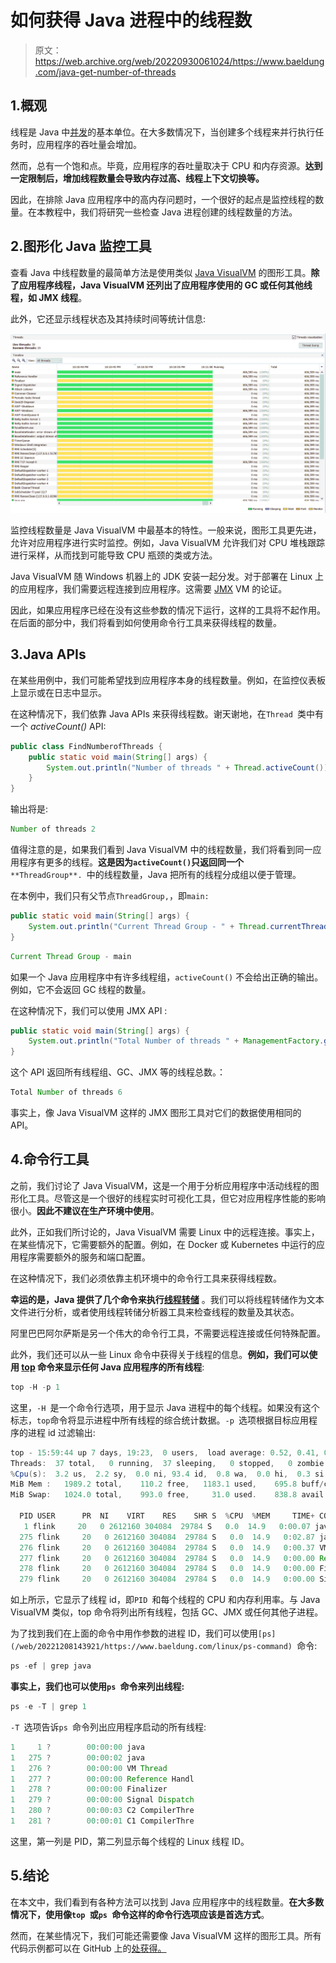# 如何获得 Java 进程中的线程数

> 原文：<https://web.archive.org/web/20220930061024/https://www.baeldung.com/java-get-number-of-threads>

## 1.概观

线程是 Java 中[并发](/web/20221208143921/https://www.baeldung.com/java-concurrency)的基本单位。在大多数情况下，当创建多个线程来并行执行任务时，应用程序的吞吐量会增加。

然而，总有一个饱和点。毕竟，应用程序的吞吐量取决于 CPU 和内存资源。**达到一定限制后，增加线程数量会导致内存过高、线程上下文切换等。**

因此，在排除 Java 应用程序中的高内存问题时，一个很好的起点是监控线程的数量。在本教程中，我们将研究一些检查 Java 进程创建的线程数量的方法。

## 2.图形化 Java 监控工具

查看 Java 中线程数量的最简单方法是使用类似 [Java VisualVM](/web/20221208143921/https://www.baeldung.com/java-profilers) 的图形工具。**除了应用程序线程，Java VisualVM 还列出了应用程序使用的 GC 或任何其他线程，如 JMX 线程**。

此外，它还显示线程状态及其持续时间等统计信息:

[![Java VisualVM](img/5308933bc07c5017a5b46f7e60832d45.png)](/web/20221208143921/https://www.baeldung.com/wp-content/uploads/2021/06/JvisualVM.png)

监控线程数量是 Java VisualVM 中最基本的特性。一般来说，图形工具更先进，允许对应用程序进行实时监控。例如，Java VisualVM 允许我们对 CPU 堆栈跟踪进行采样，从而找到可能导致 CPU 瓶颈的类或方法。

Java VisualVM 随 Windows 机器上的 JDK 安装一起分发。对于部署在 Linux 上的应用程序，我们需要远程连接到应用程序。这需要 [JMX](/web/20221208143921/https://www.baeldung.com/java-management-extensions) VM 的论证。

因此，如果应用程序已经在没有这些参数的情况下运行，这样的工具将不起作用。在后面的部分中，我们将看到如何使用命令行工具来获得线程的数量。

## 3.Java APIs

在某些用例中，我们可能希望找到应用程序本身的线程数量。例如，在监控仪表板上显示或在日志中显示。

在这种情况下，我们依靠 Java APIs 来获得线程数。谢天谢地，在`Thread `类中有一个 *activeCount()* API:

```java
public class FindNumberofThreads {
    public static void main(String[] args) {
        System.out.println("Number of threads " + Thread.activeCount());
    }
}
```

输出将是:

```java
Number of threads 2
```

值得注意的是，如果我们看到 Java VisualVM 中的线程数量，我们将看到同一应用程序有更多的线程。**这是因为`activeCount()`只返回同一个** `**ThreadGroup**. `中的线程数量，Java 把所有的线程分成组以便于管理。

在本例中，我们只有父节点`ThreadGroup,`，即`main:`

```java
public static void main(String[] args) {
    System.out.println("Current Thread Group - " + Thread.currentThread().getThreadGroup().getName());
}
```

```java
Current Thread Group - main
```

如果一个 Java 应用程序中有许多线程组，`activeCount()` 不会给出正确的输出。例如，它不会返回 GC 线程的数量。

在这种情况下，我们可以使用 JMX API :

```java
public static void main(String[] args) {
    System.out.println("Total Number of threads " + ManagementFactory.getThreadMXBean().getThreadCount());
} 
```

这个 API 返回所有线程组、GC、JMX 等的线程总数。：

```java
Total Number of threads 6
```

事实上，像 Java VisualVM 这样的 JMX 图形工具对它们的数据使用相同的 API。

## 4.命令行工具

之前，我们讨论了 Java VisualVM，这是一个用于分析应用程序中活动线程的图形化工具。尽管这是一个很好的线程实时可视化工具，但它对应用程序性能的影响很小。**因此不建议在生产环境中使用**。

此外，正如我们所讨论的，Java VisualVM 需要 Linux 中的远程连接。事实上，在某些情况下，它需要额外的配置。例如，在 Docker 或 Kubernetes 中运行的应用程序需要额外的服务和端口配置。

在这种情况下，我们必须依靠主机环境中的命令行工具来获得线程数。

**幸运的是，Java 提供了几个命令来执行[线程转储](/web/20221208143921/https://www.baeldung.com/java-thread-dump)** 。我们可以将线程转储作为文本文件进行分析，或者使用线程转储分析器工具来检查线程的数量及其状态。

阿里巴巴阿尔萨斯是另一个伟大的命令行工具，不需要远程连接或任何特殊配置。

此外，我们还可以从一些 Linux 命令中获得关于线程的信息。**例如，我们可以使用 [top](/web/20221208143921/https://www.baeldung.com/linux/top-command) 命令来显示任何 Java 应用程序的所有线程**:

```java
top -H -p 1
```

这里，`-H `是一个命令行选项，用于显示 Java 进程中的每个线程。如果没有这个标志，`top`命令将显示进程中所有线程的综合统计数据。`-p `选项根据目标应用程序的进程 id 过滤输出:

```java
top - 15:59:44 up 7 days, 19:23,  0 users,  load average: 0.52, 0.41, 0.36
Threads:  37 total,   0 running,  37 sleeping,   0 stopped,   0 zombie
%Cpu(s):  3.2 us,  2.2 sy,  0.0 ni, 93.4 id,  0.8 wa,  0.0 hi,  0.3 si,  0.0 st
MiB Mem :   1989.2 total,    110.2 free,   1183.1 used,    695.8 buff/cache
MiB Swap:   1024.0 total,    993.0 free,     31.0 used.    838.8 avail Mem

  PID USER      PR  NI    VIRT    RES    SHR S  %CPU  %MEM     TIME+ COMMAND
   1 flink     20   0 2612160 304084  29784 S   0.0  14.9   0:00.07 java
  275 flink     20   0 2612160 304084  29784 S   0.0  14.9   0:02.87 java
  276 flink     20   0 2612160 304084  29784 S   0.0  14.9   0:00.37 VM Thread
  277 flink     20   0 2612160 304084  29784 S   0.0  14.9   0:00.00 Reference Handl
  278 flink     20   0 2612160 304084  29784 S   0.0  14.9   0:00.00 Finalizer
  279 flink     20   0 2612160 304084  29784 S   0.0  14.9   0:00.00 Signal Dispatch 
```

如上所示，它显示了线程 id，即`PID `和每个线程的 CPU 和内存利用率。与 Java VisualVM 类似，top 命令将列出所有线程，包括 GC、JMX 或任何其他子进程。

为了找到我们在上面的命令中用作参数的进程 ID，我们可以使用`[ps](/web/20221208143921/https://www.baeldung.com/linux/ps-command) `命令:

```java
ps -ef | grep java
```

**事实上，我们也可以使用`ps `命令来列出线程:**

```java
ps -e -T | grep 1
```

`-T `选项告诉`ps `命令列出应用程序启动的所有线程:

```java
1     1 ?        00:00:00 java
1   275 ?        00:00:02 java
1   276 ?        00:00:00 VM Thread
1   277 ?        00:00:00 Reference Handl
1   278 ?        00:00:00 Finalizer
1   279 ?        00:00:00 Signal Dispatch
1   280 ?        00:00:03 C2 CompilerThre
1   281 ?        00:00:01 C1 CompilerThre
```

这里，第一列是 PID，第二列显示每个线程的 Linux 线程 ID。

## 5.结论

在本文中，我们看到有各种方法可以找到 Java 应用程序中的线程数量。**在大多数情况下，使用像`top `或`ps `命令这样的命令行选项应该是首选方式**。

然而，在某些情况下，我们可能还需要像 Java VisualVM 这样的图形工具。所有代码示例都可以在 GitHub 上的[处获得。](https://web.archive.org/web/20221208143921/https://github.com/eugenp/tutorials/tree/master/core-java-modules/core-java-concurrency-basic-2)